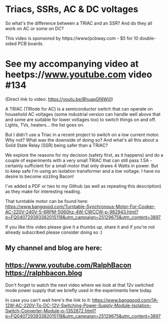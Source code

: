 # Triacs, SSRs, AC & DC voltages
So what's the difference between a TRIAC and an SSR? And do they all work on AC or some on DC?

This video is sponsored by https://www/pcbway.com - $5 for 10 double-sided PCB boards.

# See my accompanying video at heetps://www.youtube.com video #134
(Direct link to video: https://youtu.be/BhuapGf4Wi0)

A TRIAC (TRIode for AC) is a semiconductor switch that can operate on household AC voltages (some industrial version can handle well above that and some are suitable for lower voltages too) to switch things on and off. Lights, TVs, heaters... the list goes on.

But I didn't use a Triac in a recent project to switch on a low current motor. Why not? What was the downside of doing so? And what's all this about a Solid State Relay (SSR) being safer than a TRIAC? 

We explore the reasons for my decision (safety first, as it happens) and do a couple of experiments with a very small TRIAC that can still pass 1.5A - certainly sufficient for a small motor that only draws 4 Watts in power. But to keep safe I'm using an isolation transformer and a low voltage. I have no desire to become sizzling Bacon!

I've added a PDF or two to my Github (as well as repeating this description) as they make for interesting reading.

That turntable motor can be found here:
https://www.banggood.com/Turntable-Synchronous-Motor-For-Cooker-AC-220V-240V-5-6RPM-5060hz-4W-CWCCW-p-982943.html?p=FQ040729393382015118&utm_campaign=25129675&utm_content=3897

If you like this video please give it a thumbs up, share it and if you're not already subscribed please consider doing so :)

My channel and blog are here:  
------------------------------------------------------------------  
https://www.youtube.com/RalphBacon  
https://ralphbacon.blog  
------------------------------------------------------------------ 

Don't forget to watch the next video where we look at that 12v switched mode power supply that we briefly used in the experiments here today.

In case you can't wait here's the link to it:
https://www.banggood.com/1A-12W-AC-220V-To-DC-12V-Switching-Power-Supply-Module-Isolation-Switch-Converter-Module-p-1352872.html?p=FQ040729393382015118&utm_campaign=25129675&utm_content=3897
